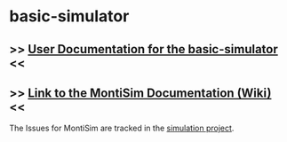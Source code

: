 <!-- (c) https://github.com/MontiCore/monticore -->
# basic-simulator

## >> [User Documentation for the basic-simulator](https://git.rwth-aachen.de/monticore/EmbeddedMontiArc/simulators/simulation/-/wikis/user-docs/The-basic_simulator) <<

## >> [Link to the MontiSim Documentation (Wiki)](https://git.rwth-aachen.de/monticore/EmbeddedMontiArc/simulators/simulation/-/wikis/home)  <<

The Issues for MontiSim are tracked in the [simulation project](https://git.rwth-aachen.de/monticore/EmbeddedMontiArc/simulators/simulation/-/boards/8343).
